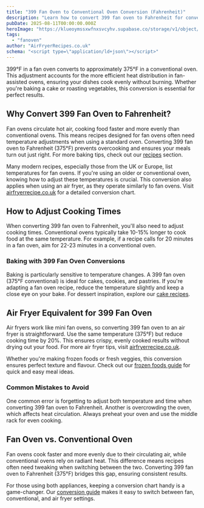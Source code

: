 ```yaml
---
title: "399 Fan Oven to Conventional Oven Conversion (Fahrenheit)"
description: "Learn how to convert 399 fan oven to Fahrenheit for conventional ovens in seconds. Get flawless results with our easy temperature guide."
pubDate: 2025-08-11T00:00:00.000Z
heroImage: "https://klueoymssxwfnxsvcyhv.supabase.co/storage/v1/object/public/md/399-fan-oven-to-conventional-oven-conversion-fahrenheit-157d4b2c.png"
tags:
  - "fanoven"
author: "AirFryerRecipes.co.uk"
schema: "<script type=\"application/ld+json\"></script>"
---
```


<p>399°F in a fan oven converts to approximately 375°F in a conventional oven. This adjustment accounts for the more efficient heat distribution in fan-assisted ovens, ensuring your dishes cook evenly without burning. Whether you're baking a cake or roasting vegetables, this conversion is essential for perfect results.</p>

<h2>Why Convert 399 Fan Oven to Fahrenheit?</h2>  
<p>Fan ovens circulate hot air, cooking food faster and more evenly than conventional ovens. This means recipes designed for fan ovens often need temperature adjustments when using a standard oven. Converting 399 fan oven to Fahrenheit (375°F) prevents overcooking and ensures your meals turn out just right. For more baking tips, check out our <a href=https://www.airfryerrecipe.co.uk/recipes>recipes</a> section.</p>  
<p>Many modern recipes, especially those from the UK or Europe, list temperatures for fan ovens. If you're using an older or conventional oven, knowing how to adjust these temperatures is crucial. This conversion also applies when using an air fryer, as they operate similarly to fan ovens. Visit <a href=https://www.airfryerrecipe.co.uk/air-fryer-conversion-chart>airfryerrecipe.co.uk</a> for a detailed conversion chart.</p>  

<h2>How to Adjust Cooking Times</h2>  
<p>When converting 399 fan oven to Fahrenheit, you'll also need to adjust cooking times. Conventional ovens typically take 10-15% longer to cook food at the same temperature. For example, if a recipe calls for 20 minutes in a fan oven, aim for 22-23 minutes in a conventional oven.</p>  

<h3>Baking with 399 Fan Oven Conversions</h3>  
<p>Baking is particularly sensitive to temperature changes. A 399 fan oven (375°F conventional) is ideal for cakes, cookies, and pastries. If you're adapting a fan oven recipe, reduce the temperature slightly and keep a close eye on your bake. For dessert inspiration, explore our <a href=https://www.airfryerrecipe.co.uk/recipe-category/cakes>cake recipes</a>.</p>  

<h2>Air Fryer Equivalent for 399 Fan Oven</h2>  
<p>Air fryers work like mini fan ovens, so converting 399 fan oven to an air fryer is straightforward. Use the same temperature (375°F) but reduce cooking time by 20%. This ensures crispy, evenly cooked results without drying out your food. For more air fryer tips, visit <a href=https://www.airfryerrecipe.co.uk>airfryerrecipe.co.uk</a>.</p>  
<p>Whether you're making frozen foods or fresh veggies, this conversion ensures perfect texture and flavour. Check out our <a href=https://www.airfryerrecipe.co.uk/recipe-category/frozen-foods>frozen foods guide</a> for quick and easy meal ideas.</p>  

<h3>Common Mistakes to Avoid</h3>  
<p>One common error is forgetting to adjust both temperature and time when converting 399 fan oven to Fahrenheit. Another is overcrowding the oven, which affects heat circulation. Always preheat your oven and use the middle rack for even cooking.</p>  

<h2>Fan Oven vs. Conventional Oven</h2>  
<p>Fan ovens cook faster and more evenly due to their circulating air, while conventional ovens rely on radiant heat. This difference means recipes often need tweaking when switching between the two. Converting 399 fan oven to Fahrenheit (375°F) bridges this gap, ensuring consistent results.</p>  
<p>For those using both appliances, keeping a conversion chart handy is a game-changer. Our <a href=https://www.airfryerrecipe.co.uk/air-fryer-conversion-chart>conversion guide</a> makes it easy to switch between fan, conventional, and air fryer settings.</p>